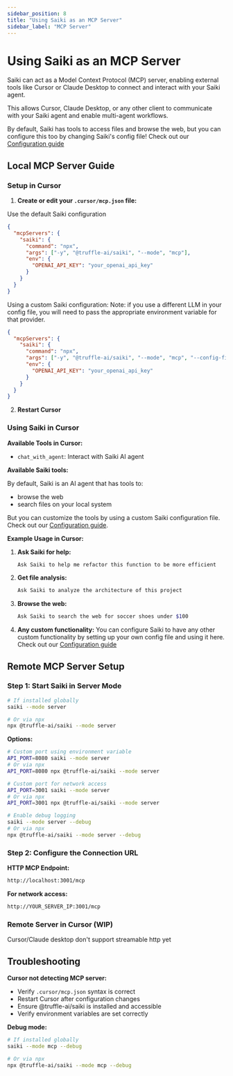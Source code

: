 ```yaml
---
sidebar_position: 8
title: "Using Saiki as an MCP Server"
sidebar_label: "MCP Server"
---
```


# Using Saiki as an MCP Server

Saiki can act as a Model Context Protocol (MCP) server, enabling external tools like Cursor or Claude Desktop to connect and interact with your Saiki agent.

This allows Cursor, Claude Desktop, or any other client to communicate with your Saiki agent and enable multi-agent workflows.

By default, Saiki has tools to access files and browse the web, but you can configure this too by changing Saiki's config file!
Check out our [Configuration guide](./configuring-saiki/overview)

## Local MCP Server Guide


### Setup in Cursor

1. **Create or edit your `.cursor/mcp.json` file:**

Use the default Saiki configuration
```json
{
  "mcpServers": {
    "saiki": {
      "command": "npx",
      "args": ["-y", "@truffle-ai/saiki", "--mode", "mcp"],
      "env": {
        "OPENAI_API_KEY": "your_openai_api_key"
      }
    }
  }
}
```

Using a custom Saiki configuration:
Note: if you use a different LLM in your config file, you will need to pass the appropriate environment variable for that provider.

```json
{
  "mcpServers": {
    "saiki": {
      "command": "npx",
      "args": ["-y", "@truffle-ai/saiki", "--mode", "mcp", "--config-file", "path/to/your/saiki.yml"],
      "env": {
        "OPENAI_API_KEY": "your_openai_api_key"
      }
    }
  }
}
```


2. **Restart Cursor**

### Using Saiki in Cursor

**Available Tools in Cursor:**
- `chat_with_agent`: Interact with Saiki AI agent

**Available Saiki tools:**

By default, Saiki is an AI agent that has tools to:
- browse the web
- search files on your local system

But you can customize the tools by using a custom Saiki configuration file. Check out our [Configuration guide](./configuring-saiki/overview).

**Example Usage in Cursor:**

1. **Ask Saiki for help:**
   ```bash
   Ask Saiki to help me refactor this function to be more efficient
   ```

2. **Get file analysis:**
   ```bash
   Ask Saiki to analyze the architecture of this project
   ```

3. **Browse the web:**
   ```bash
   Ask Saiki to search the web for soccer shoes under $100
   ```

4. **Any custom functionality:**
    You can configure Saiki to have any other custom functionality by setting up your own config file and using it here. Check out our [Configuration guide](./configuring-saiki/overview)

## Remote MCP Server Setup

### Step 1: Start Saiki in Server Mode

```bash
# If installed globally
saiki --mode server

# Or via npx
npx @truffle-ai/saiki --mode server
```

**Options:**
```bash
# Custom port using environment variable
API_PORT=8080 saiki --mode server
# Or via npx
API_PORT=8080 npx @truffle-ai/saiki --mode server

# Custom port for network access
API_PORT=3001 saiki --mode server
# Or via npx
API_PORT=3001 npx @truffle-ai/saiki --mode server

# Enable debug logging
saiki --mode server --debug
# Or via npx
npx @truffle-ai/saiki --mode server --debug
```

### Step 2: Configure the Connection URL

**HTTP MCP Endpoint:**
```bash
http://localhost:3001/mcp
```

**For network access:**
```bash
http://YOUR_SERVER_IP:3001/mcp
```

### Remote Server in Cursor (WIP)
Cursor/Claude desktop don't support streamable http yet

## Troubleshooting

**Cursor not detecting MCP server:**
- Verify `.cursor/mcp.json` syntax is correct
- Restart Cursor after configuration changes
- Ensure @truffle-ai/saiki is installed and accessible
- Verify environment variables are set correctly

**Debug mode:**
```bash
# If installed globally
saiki --mode mcp --debug

# Or via npx
npx @truffle-ai/saiki --mode mcp --debug
``` 